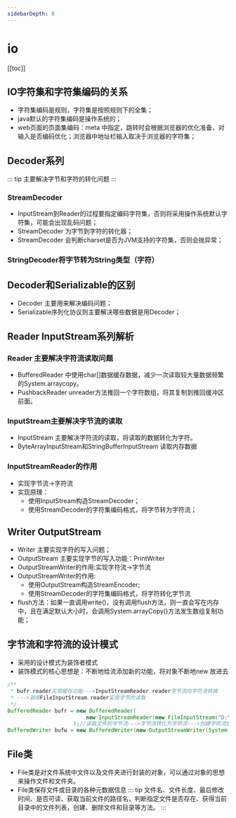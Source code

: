 ```yaml
---
sidebarDepth: 0
---
```


# io

[[toc]]

## IO字符集和字符集编码的关系

- 字符集编码是规则，字符集是按照规则下的全集；
- java默认的字符集编码是操作系统的；
- web页面的页面集编码：meta 中指定，跳转时会根据浏览器的优化准备，对输入是否编码优化；浏览器中地址栏输入取决于浏览器的字符集；

## Decoder系列

::: tip
主要解决字节和字符的转化问题
:::
### StreamDecoder

- InputStream到Reader的过程要指定编码字符集，否则将采用操作系统默认字符集，可能会出现乱码问题；
- StreamDecoder 为字节到字符的转化器；
- StreamDecoder 会判断charset是否为JVM支持的字符集，否则会抛异常；

### StringDecoder将字节转为String类型（字符）

## Decoder和Serializable的区别

- Decoder 主要用来解决编码问题；
- Serializable序列化协议则主要解决哪些数据是用Decoder；

## Reader InputStream系列解析

### Reader 主要解决字符流读取问题

- BufferedReader 中使用char[]数据缓存数据，减少一次读取较大量数据频繁的System.arraycopy。
- PushbackReader unreader方法推回一个字符数组，将其复制到推回缓冲区前面。

### InputStream主要解决字节流的读取

- InputStream 主要解决字符流的读取，将读取的数据转化为字符。
- ByteArrayInputStream和StringBufferInputStream 读取内存数据

### InputStreamReader的作用

- 实现字节流->字符流
- 实现原理：
  - 使用InputStream构造StreamDecoder；
  - 使用StreamDecoder的字符集编码格式，将字节转为字符流；
## Writer OutputStream

- Writer 主要实现字符的写入问题；
- OutputStream 主要实现字节的写入功能：PrintWriter
- OutputStreamWriter的作用:实现字符流->字节流
- OutputStreamWriter的作用:
  - 使用OutputStream构造StreamEncoder;
  - 使用StreamDecoder的字符集编码格式，将字符转化字节流
- flush方法：如果一直调用write()，没有调用flush方法，则一直会写在内存中，且在满足默认大小时，会调用System.arrayCopy()方法发生数组复制功能；

## 字节流和字符流的设计模式
- 采用的设计模式为装饰者模式
- 装饰模式的核心思想是：不断地给流添加新的功能，将对象不断地new 放进去

```java
/**
 * bufr.reader实现缓存功能--->InputStreamReader.reader字节流向字符流转换
 * --->调用FileInputStream.reader实现字节的读取
 */
BufferedReader bufr = new BufferedReader(
                         new InputStreamReader(new FileInputStream("D:\\demo.txt"))
                     );//读取文件的字节流--->字节流转化为字符流--->创建字符流缓冲区
BufferedWriter bufw = new BufferedWriter(new OutputStreamWriter(System.out));
```
## File类
- File类是对文件系统中文件以及文件夹进行封装的对象，可以通过对象的思想来操作文件和文件夹。
- File类保存文件或目录的各种元数据信息
::: tip
文件名、文件长度、最后修改时间、是否可读、获取当前文件的路径名，判断指定文件是否存在、获得当前目录中的文件列表，创建、删除文件和目录等方法。
:::



